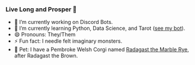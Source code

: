 ### Live Long and Prosper 🖖

- 🔭 I’m currently working on Discord Bots.
- 🌱 I’m currently learning Python, Data Science, and Tarot ([see my bot](https://github.com/CelinaWalkowicz/Discord-Bots)).
- 😄 Pronouns: They/Them
- ⚡ Fun fact: I needle felt imaginary monsters.
- 🐾 Pet: I have a Pembroke Welsh Corgi named [Radagast the Marble Rye](https://github.com/CelinaWalkowicz/CelinaWalkowicz/tree/main/Radgast_the_Marble_Rye), after Radagast the Brown. 
